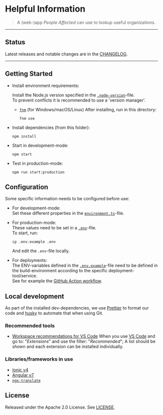 # Helpful Information

> A (web-)app _People Affected_ can use to lookup useful organizations.

---

## Status

Latest releases and notable changes are in the [CHANGELOG](CHANGELOG.md).

---

## Getting Started

- Install environment requirements:

  Install the Node.js version specified in the [`.node-version`](.node-version)-file.  
  To prevent conflicts it is recommended to use a 'version manager'.

  - [`fnm`](https://github.com/Schniz/fnm#readme) (for Windows/macOS/Linux)
    After installing, run in this directory:

        fnm use

- Install dependencies (from this folder):

      npm install

- Start in development-mode:

      npm start

- Test in production-mode:

      npm run start:production

## Configuration

Some specific information needs to be configured before use:

- For development-mode:  
  Set these different properties in the [`environment.ts`](./src/environments/environment.ts)-file.

- For production-mode:  
  These values need to be set in a [`.env`](.env.example)-file.  
  To start, run:

      cp .env.example .env

  And edit the `.env`-file locally.

- For deployments:  
  The ENV-variables defined in the [`.env.example`](.env.example)-file need to be defined in the build-environment according to the specific deployment-tool/service.  
  See for example the [GitHub Action workflow](.github/workflows/workflow.yml).

## Local development

As part of the installed dev-dependencies, we use [Prettier](https://prettier.io/) to format our code and [husky](https://typicode.github.io/husky/#/?id=faq) to automate that when using Git.

### Recommended tools

- [Workspace recommendations for VS Code](.vscode/extensions.json)
  When you use [VS Code](https://code.visualstudio.com/) and go to: "_Extensions_" and use the filter: "_Recommended_";
  A list should be shown and each extension can be installed individually.

### Libraries/frameworks in use

- [Ionic v4](https://ionicframework.com/docs/v4/)
- [Angular v7](https://v7.angular.io/docs/)
- [`ngx-translate`](https://github.com/ngx-translate/core#readme)

## License

Released under the Apache 2.0 License. See [LICENSE](./LICENSE).
